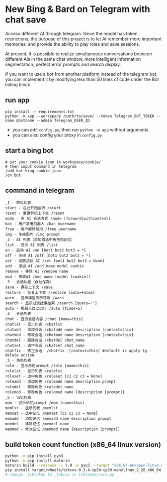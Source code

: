 # New Bing & Bard on Telegram with chat save
Access different AI through telegram. Since the model has token restrictions, the purpose of this project is to let AI remember more important memories, and provide the ability to play roles and save sessions.

At present, it is possible to realize simultaneous conversations between different AIs in the same chat window, more intelligent information segmentation, perfect error prompts and search display.

If you want to use a bot from another platform instead of the telegram bot, you can implement it by modifying less than 50 lines of code under the Bot Initing block.

## run app
```
pip install -r requirements.txt
python -m app --workspace /path/to/save/ --token Telegram_BOT_TOKEN --name @botname --admin Telegram_USER_ID
```
- you can edit `config.py`, then run `python -m app` without arguments.
- you can also config your proxy in `config.py`

## start a bing bot
```
# put your cookie json in workspace/cookie/
# then input command in telegram
/add bot bing cookie.json
/on bot
```
## command  in telegram 
```
_1 - 群组功能
start - 在此开始监听 /start
reset - 重置群组上下文 /reset
mode - 多 AI 会话方式 /mode [forward|withcontext]
ban - 用户禁用机器人 /ban username
free - 用户解除禁用 /free username
img - 生成图片 /img prompt
_2 - AI 列表（添加需选中角色和记忆）
list - 显示 AI 列表 /list
on - 启动 AI /on [bot1 bot2 bot3 = *]
off - 关闭 AI /off [bot1 bot2 bot3 = *]
set - 设置活跃 AI /set [bot1 bot2 bot3 = None]
add - 添加 AI /add name model cookie
remove - 移除 AI /remove name
mod - 修改AI /mod name [model [cookie]]
_3 - 会话功能（自动保存）
save - 保存上下文 /save
restore - 恢复上下文 /restore [auto=False]
warn - 显示模型提示错误 /warn
search - 显示过滤搜索结果 /search [query='']
auto - 机器人自动运行 /auto [times=5]
_4 - 会话列表
chat - 显示会话内容 /chat [name=this]
chatlst - 显示列表 /chatlst
chatadd - 添加会话 /chatadd name description [context=this]
chatmod - 修改会话 /chatmod name description [context=this]
chatdel - 删除会话 /chatdel chat_name
chatset - 选中会话 /chatset chat_name
chatfix - 修正会话  /chatfix  [context=this] #default is apply tg delete action
_5 - 角色列表
role - 显示角色prompt /role [name=this]
rolelst - 显示列表 /rolelst
roleset - 选中角色 /roleset [c1 c2 c3 = None]
roleadd - 添加角色 /roleadd name description prompt
roledel - 移除角色 /roledel name
rolemod - 修改角色 /rolemod name [description [prompt]]
_6 - 记忆列表
mem - 显示记忆prompt /mem [name=this]
memlst - 显示列表 /memlst
memset - 选中记忆 /memset [c1 c2 c3 = None]
memadd - 添加记忆 /memadd name description prompt
memdel - 移除记忆 /memdel name
memmod - 修改记忆 /memmod name [description [prompt]]
```
## build token count function (x86_64 linux version)
```bash
python -m pip install pyo3
python -m pip install maturin
maturin build --release -i 3.9 -b pyo3 --target "x86_64-unknown-linux-gnu"
pip install target/wheels/tokcos-0.3.4-cp39-cp39-manylinux_2_28_x86_64.whl
# change _tiktoken to _tokcos in tiktoken/core.py
```


